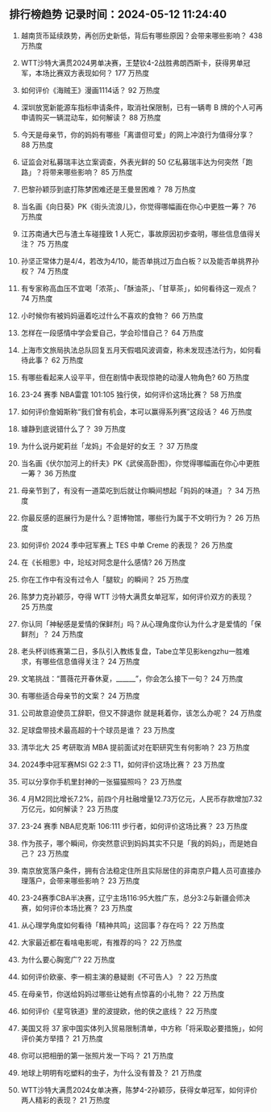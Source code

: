 
## 排行榜趋势 记录时间：2024-05-12 11:24:40
  
  1. 越南货币延续跌势，再创历史新低，背后有哪些原因？会带来哪些影响？ 438 万热度
    
  2. WTT沙特大满贯2024男单决赛，王楚钦4-2战胜弗朗西斯卡，获得男单冠军，本场比赛双方表现如何？ 177 万热度
    
  3. 如何评价《海贼王》漫画1114话？ 92 万热度
    
  4. 深圳放宽新能源车指标申请条件，取消社保限制，已有一辆粤 B 牌的个人可再申请购买一辆混动车，如何解读？ 88 万热度
    
  5. 今天是母亲节，你的妈妈有哪些「离谱但可爱」的网上冲浪行为值得分享？ 88 万热度
    
  6. 证监会对私募瑞丰达立案调查，外表光鲜的 50 亿私募瑞丰达为何突然「跑路」？将带来哪些影响？ 85 万热度
    
  7. 巴黎孙颖莎到底打陈梦困难还是王曼昱困难？ 78 万热度
    
  8. 当名画《向日葵》PK《街头流浪儿》，你觉得哪幅画在你心中更胜一筹？ 76 万热度
    
  9. 江苏南通大巴与渣土车碰撞致 1 人死亡，事故原因初步查明，哪些信息值得关注？ 75 万热度
    
  10. 孙坚正常体力是4/4，若改为4/10，能否单挑过万血白板？以及能否单挑界孙权？ 74 万热度
    
  11. 有专家称高血压不宜喝「浓茶」、「酥油茶」、「甘草茶」，如何看待这一观点？ 74 万热度
    
  12. 小时候你有被妈妈逼着吃过什么不喜欢的食物？ 66 万热度
    
  13. 怎样在一段感情中学会爱自己，学会珍惜自己？ 64 万热度
    
  14. 上海市文旅局执法总队回复五月天假唱风波调查，称未发现违法行为，如何看待此事？ 62 万热度
    
  15. 有哪些看起来人设平平，但在剧情中表现惊艳的动漫人物角色? 60 万热度
    
  16. 23-24 赛季 NBA雷霆 101:105 独行侠，如何评价这场比赛？ 58 万热度
    
  17. 如何评价詹姆斯称“我们曾有机会，本可以赢得系列赛”这段话？ 46 万热度
    
  18. 璩静到底说错什么了？ 39 万热度
    
  19. 为什么说丹妮莉丝「龙妈」不会是好的女王 ？ 37 万热度
    
  20. 当名画《伏尔加河上的纤夫》PK《武侯高卧图》，你觉得哪幅画在你心中更胜一筹？ 36 万热度
    
  21. 母亲节到了，有没有一道菜吃到后就让你瞬间想起「妈妈的味道」？ 34 万热度
    
  22. 你最反感的逛展行为是什么？逛博物馆，哪些行为属于不文明行为？ 26 万热度
    
  23. 如何评价 2024 季中冠军赛上 TES 中单 Creme 的表现？ 26 万热度
    
  24. 在《长相思》中，玱玹对阿念是什么感情? 26 万热度
    
  25. 你在工作中有没有过令人「腿软」的瞬间？ 25 万热度
    
  26. 陈梦力克孙颖莎，夺得 WTT 沙特大满贯女单冠军，如何评价双方的表现？ 25 万热度
    
  27. 你认同「神秘感是爱情的保鲜剂」吗？从心理角度你认为什么才是爱情的「保鲜剂」？ 24 万热度
    
  28. 老头杯训练赛第二日，多队引入教练复盘，Tabe立竿见影kengzhu一胜难求，有哪些信息值得关注？ 24 万热度
    
  29. 文笔挑战：“蔷薇花开春休夏，______”，你会怎么接下一句？ 24 万热度
    
  30. 有哪些适合母亲节的文案？ 24 万热度
    
  31. 公司故意迫使员工辞职，但又不辞退你 就是耗着你，该怎么办呢？ 24 万热度
    
  32. 足球盘带技术最高超的十个球员是谁？ 23 万热度
    
  33. 清华北大 25 考研取消 MBA 提前面试对在职研究生有何影响？ 23 万热度
    
  34. 2024季中冠军赛MSI G2 2:3 T1，如何评价这场比赛？ 23 万热度
    
  35. 可以分享你手机里封神的一张猫猫照吗？ 23 万热度
    
  36. 4 月M2同比增长7.2%，前四个月社融增量12.73万亿元，人民币存款增加7.32万亿元，如何解读？ 23 万热度
    
  37. 23-24 赛季 NBA尼克斯 106:111 步行者，如何评价这场比赛？ 23 万热度
    
  38. 作为孩子，哪个瞬间，你突然意识到妈妈其实不只是「我的妈妈」，而是她自己？ 23 万热度
    
  39. 南京放宽落户条件，拥有合法稳定住所且实际居住的非南京户籍人员可直接办理落户，会带来哪些影响？ 23 万热度
    
  40. 23-24赛季CBA半决赛，辽宁主场116:95大胜广东，总分3:2与新疆会师决赛，如何评价本场比赛？ 23 万热度
    
  41. 从心理学角度如何看待「精神共鸣」这回事？存在吗？ 22 万热度
    
  42. 大家最近都在看啥电影呢，有推荐的吗？ 22 万热度
    
  43. 为什么要心胸宽广? 22 万热度
    
  44. 如何评价欧豪、李一桐主演的悬疑剧《不可告人》？ 22 万热度
    
  45. 在母亲节，你送给妈妈过哪些让她有点惊喜的小礼物？ 22 万热度
    
  46. 如何评价《星穹铁道》里的波提欧，他的侠之底线？ 22 万热度
    
  47. 美国又将 37 家中国实体列入贸易限制清单，中方称「将采取必要措施」，如何评价美方举措？ 21 万热度
    
  48. 你可以把相册的第一张照片发一下吗？ 21 万热度
    
  49. 地球上明明有吃塑料的虫子，为什么没有普及？ 21 万热度
    
  50. WTT沙特大满贯2024女单决赛，陈梦4-2孙颖莎，获得女单冠军，如何评价两人精彩的表现？ 21 万热度
    